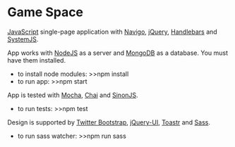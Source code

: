 # Game Space

[JavaScript](https://www.javascript.com/ "JavaScript") single-page application with [Navigo](https://github.com/krasimir/navigo "Navigo"), [jQuery](http://jquery.com/"jQuery"), [Handlebars](http://handlebarsjs.com/ "Handlebars") and [SystemJS](https://github.com/systemjs/systemjs "SystemJS").

App works with [NodeJS](https://nodejs.org/ "NodeJS") as a server and [MongoDB](https://www.mongodb.com/ "MongoDB") as a database. You must have them installed.

- to install node modules: >>npm install
- to run app: >>npm start

App is tested with [Mocha](https://mochajs.org/ "Mocha"), [Chai](http://chaijs.com/ "Chai") and [SinonJS](http://sinonjs.org/ "SinonJS").

- to run tests: >>npm test

Design is supported by [Twitter Bootstrap](http://getbootstrap.com/ "Twitter Bootstrap"), [jQuery-UI](http://jqueryui.com/ "jQuery-UI"), [Toastr](https://github.com/CodeSeven/toastr "Toastr") and [Sass](http://sass-lang.com/ "Sass").

- to run sass watcher: >>npm run sass
